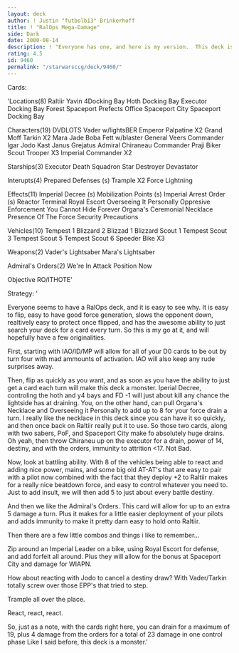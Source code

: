 ```yaml
---
layout: deck
author: ! Justin "futbolb13" Brinkerhoff
title: ! "RalOps Mega-Damage"
side: Dark
date: 2000-08-14
description: ! "Everyone has one, and here is my version.  This deck is an absolute drain monster"
rating: 4.5
id: 9460
permalink: "/starwarsccg/deck/9460/"
---
```

Cards: 

'Locations(8)
Raltiir
Yavin 4Docking Bay
Hoth Docking Bay
Executor Docking Bay
Forest
Spaceport Prefects Office
Spaceport City
Spaceport Docking Bay

Characters(19)
DVDLOTS
Vader w/lightsBER
Emperor Palpatine X2
Grand Moff Tarkin X2
Mara Jade
Boba Fett w/blaster
General Veers
Commander Igar
Jodo Kast
Janus Grejatus
Admiral Chiraneau
Commander Praji
Biker Scout Trooper X3
Imperial Commander X2

Starships(3)
Executor
Death Squadron Star Destroyer
Devastator

Interupts(4)
Prepared Defenses (s)
Trample X2
Force Lightning

Effects(11)
Imperial Decree (s)
Mobilization Points (s)
Imperial Arrest Order (s)
Reactor Terminal
Royal Escort
Overseeing It Personally
Oppresive Enforcement
You Cannot Hide Forever
Organa's Ceremonial Necklace
Presence Of The Force
Security Precautions

Vehicles(10)
Tempest 1
Blizzard 2
Blizzad 1
Blizzard Scout 1
Tempest Scout 3
Tempest Scout 5
Tempest Scout 6
Speeder Bike X3

Weapons(2)
Vader's Lightsaber
Mara's Lightsaber

Admiral's Orders(2)
We're In Attack Position Now

Objective
RO/ITHOTE'

Strategy: '

Everyone seems to have a RalOps deck, and it is easy to see why.  It is easy to flip, easy to have good force generation, slows the opponent down, realtively easy to protect once flipped, and has the awesome ability to just search your deck for a card every turn.  So this is my go at it, and will hopefully have a few originalities.

First, starting with IAO/ID/MP will allow for all of your D0 cards to be out by turn four with mad ammounts of activation.  IAO will also keep any rude surprises away.

Then, flip as quickly as you want, and as soon as you have the ability to just get a card each turn will make this deck a monster.  Iperial Decree, controling the hoth and y4 bays and FD -1 will just about kill any chance the lightside has at draining.  You, on the other hand, can pull Organa's Necklace and Overseeing it Personally to add up to 8 for your force drain a turn.  I really like the necklace in this deck since you can have it so quickly, and then once back on Raltiir really put it to use.  So those two cards, along with two sabers, PoF, and Spaceport City make fo absolutely huge drains. Oh yeah, then throw Chiraneu up on the executor for a drain, power of 14, destiny, and with the orders, immunity to attrition <17.  Not Bad.

Now, look at battling ability.	With 8 of the vehicles being able to react and adding nice power, mains, and some big old AT-AT's that are easy to pair with a pilot now combined with the fact that they deploy +2 to Raltiir makes for a really nice beatdown force, and easy to control whatever you need to.  Just to add insult, we will then add 5 to just about every battle destiny.

And then we like the Admiral's Orders.  This card will allow for up to an extra 5 damage a turn.  Plus it makes for a little easier deployment of your pilots and adds immunity to make it pretty darn easy to hold onto Raltiir.

Then there are a few little combos and things i like to remember...

Zip around an Imperial Leader on a bike, using Royal Escort for defense, and add forfeit all around.  Plus they will allow for the bonus at Spaceport City and damage for WIAPN.

How about reacting with Jodo to cancel a destiny draw?	With Vader/Tarkin totally screw over those EPP's that tried to step.

Trample all over the place.

React, react, react.

So, just as a note, with the cards right here, you can drain for a maximum of 19, plus 4 damage from the orders for a total of 23 damage in one control phase  Like I said before, this deck is a monster.'
